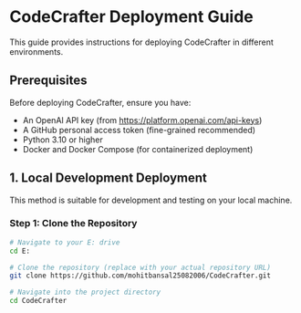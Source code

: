 # CodeCrafter Deployment Guide

This guide provides instructions for deploying CodeCrafter in different environments.

## Prerequisites

Before deploying CodeCrafter, ensure you have:
- An OpenAI API key (from https://platform.openai.com/api-keys)
- A GitHub personal access token (fine-grained recommended)
- Python 3.10 or higher
- Docker and Docker Compose (for containerized deployment)

## 1. Local Development Deployment

This method is suitable for development and testing on your local machine.

### Step 1: Clone the Repository

```bash
# Navigate to your E: drive
cd E:

# Clone the repository (replace with your actual repository URL)
git clone https://github.com/mohitbansal25082006/CodeCrafter.git

# Navigate into the project directory
cd CodeCrafter